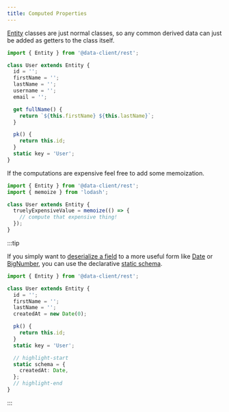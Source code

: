 ```yaml
---
title: Computed Properties
---
```


[Entity](../api/Entity.md) classes are just normal classes, so any common derived data can just be added as
getters to the class itself.

```typescript
import { Entity } from '@data-client/rest';

class User extends Entity {
  id = '';
  firstName = '';
  lastName = '';
  username = '';
  email = '';

  get fullName() {
    return `${this.firstName} ${this.lastName}`;
  }

  pk() {
    return this.id;
  }
  static key = 'User';
}
```

If the computations are expensive feel free to add some
memoization.

```typescript
import { Entity } from '@data-client/rest';
import { memoize } from 'lodash';

class User extends Entity {
  truelyExpensiveValue = memoize(() => {
    // compute that expensive thing!
  });
}
```

:::tip

If you simply want to [deserialize a field](./network-transform.md#deserializing-fields) to a more useful form like [Date](https://developer.mozilla.org/en-US/docs/Web/JavaScript/Reference/Global_Objects/Date) or [BigNumber](https://github.com/MikeMcl/bignumber.js), you can use
the declarative [static schema](./network-transform.md#deserializing-fields).

```typescript
import { Entity } from '@data-client/rest';

class User extends Entity {
  id = '';
  firstName = '';
  lastName = '';
  createdAt = new Date(0);

  pk() {
    return this.id;
  }
  static key = 'User';

  // highlight-start
  static schema = {
    createdAt: Date,
  };
  // highlight-end
}
```

:::
